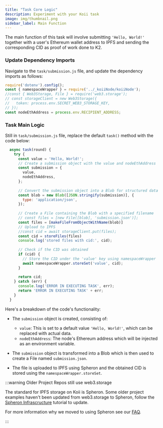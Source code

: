 ```yaml
---
title: "Task Core Logic"
description: Experiment with your Koii task
image: img/thumbnail.png
sidebar_label: Main Function
---
```


The main function of this task will involve submitting `'Hello, World!'` together with a user's Ethereum wallet address to IPFS and sending the corresponding CID as proof of work done to K2.


### Update Dependency Imports

Navigate to the `task/submission.js` file, and update the dependency imports as follows:

```js title="/task/submission.js"
require('dotenv').config();
const { namespaceWrapper } = require('../_koiiNode/koiiNode');
//const { Web3Storage, File } = require('web3.storage');
// const storageClient = new Web3Storage({
//   token: process.env.SECRET_WEB3_STORAGE_KEY,
// });
const nodeEthAddress = process.env.RECIPIENT_ADDRESS;
```

### Task Main Logic

Still in `task/submission.js` file, replace the default `task()` method with the code below:

```js title="/task/submission.js"
  async task(round) {
    try {
      const value = 'Hello, World!';
      // Create a submission object with the value and nodeEthAddress
      const submission = {
        value,
        nodeEthAddress,
      };
  
      // Convert the submission object into a Blob for structured data
      const blob = new Blob([JSON.stringify(submission)], {
        type: 'application/json',
      });
  
      // Create a File containing the Blob with a specified filename
      // const files = [new File([blob], 'submission.json')];
      const files = [makeFileFromObjectWithName(blob)]
      // Upload to IPFS
      //const cid = await storageClient.put(files);
      const cid = storeFiles(files)
      console.log('stored files with cid:', cid);
  
      // Check if the CID was obtained
      if (cid) {
        // Store the CID under the 'value' key using namespaceWrapper
        await namespaceWrapper.storeSet('value', cid);
      }
  
      return cid;
    } catch (err) {
      console.log('ERROR IN EXECUTING TASK', err);
      return 'ERROR IN EXECUTING TASK' + err;
    }
  }
```

Here's a breakdown of the code's functionality:

 -  The `submission` object is created, consisting of:
    - `value`: This is set to a default value `'Hello, World!'`, which can be replaced with actual data.
    -  `nodeEthAddress`: The node's Ethereum address which will be injected as an environment variable.

- The `submission` object is transformed into a Blob which is then used to create a File named `submission.json`.

- The file is uploaded to IPFS using Spheron and the obtained CID is stored using the `namespaceWrapper.storeSet`.

:::warning Older Project Repos still use web3.storage

The standard for IPFS storage on Koii is Spheron. Some older project examples haven't been updated from web3.storage to Spheron, follow the [Spheron Infrascructure](/quickstart/scaling-tasks/spheron-infrastructure) tutorial to update. 

For more information why we moved to using Spheron see our [FAQ](https://docs.koii.network/faq/questions/#q-didnt-koii-used-to-use-web3storage-why-did-we-switch-to-spheron).

:::

